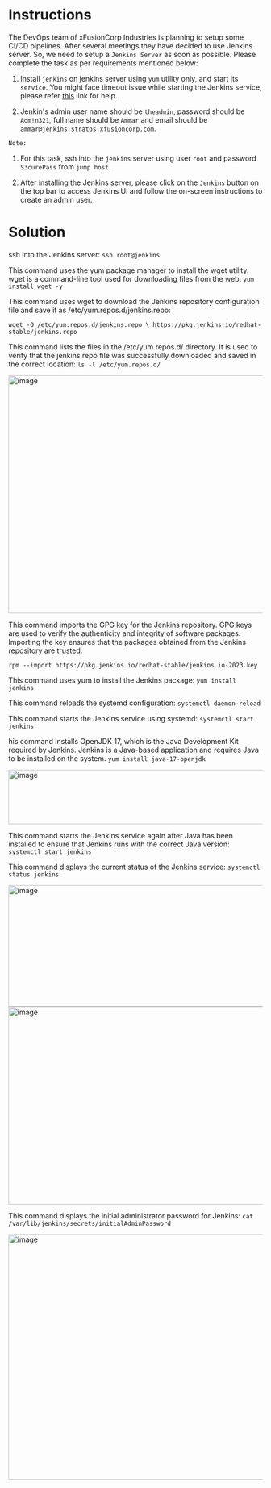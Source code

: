 # Instructions

The DevOps team of xFusionCorp Industries is planning to setup some CI/CD pipelines. After several meetings they have decided to use Jenkins
 server. So, we need to setup a `Jenkins Server` as soon as possible. Please complete the task as per requirements mentioned below:

1. Install `jenkins` on jenkins server using `yum` utility only, and start its `service`. You might face timeout issue while starting the Jenkins service, please refer [this](https://www.jenkins.io/doc/book/system-administration/systemd-services/#starting-services) link for help.

2. Jenkin's admin user name should be `theadmin`, password should be `Adm!n321`, full name should be `Ammar` and email should be `ammar@jenkins.stratos.xfusioncorp.com`.

`Note:`

1. For this task, ssh into the `jenkins` server using user `root` and password `S3curePass` from `jump host`.

2. After installing the Jenkins server, please click on the `Jenkins` button on the top bar to access Jenkins UI and follow the on-screen instructions to create an admin user.

# Solution

ssh into the Jenkins server: `ssh root@jenkins`

This command uses the yum package manager to install the wget utility. wget is a command-line tool used for downloading files from the web: `yum install wget -y`

This command uses wget to download the Jenkins repository configuration file and save it as /etc/yum.repos.d/jenkins.repo:

`wget -O /etc/yum.repos.d/jenkins.repo \
https://pkg.jenkins.io/redhat-stable/jenkins.repo`

This command lists the files in the /etc/yum.repos.d/ directory. It is used to verify that the jenkins.repo file was successfully downloaded and saved in the correct location: `ls -l /etc/yum.repos.d/`

<img width="856" height="472" alt="image" src="https://github.com/user-attachments/assets/f3e28ef4-a106-46d4-adc8-bb5235b8f447" />



This command imports the GPG key for the Jenkins repository. GPG keys are used to verify the authenticity and integrity of software packages. Importing the key ensures that the packages obtained from the Jenkins repository are trusted.

`rpm --import https://pkg.jenkins.io/redhat-stable/jenkins.io-2023.key`

This command uses yum to install the Jenkins package: `yum install jenkins`

This command reloads the systemd configuration: `systemctl daemon-reload`

This command starts the Jenkins service using systemd: `systemctl start jenkins`

his command installs OpenJDK 17, which is the Java Development Kit required by Jenkins. Jenkins is a Java-based application and requires Java to be installed on the system.
`yum install java-17-openjdk`

<img width="898" height="108" alt="image" src="https://github.com/user-attachments/assets/00f7030b-2ff9-48ee-9f59-0be8a2fa98a0" />



This command starts the Jenkins service again after Java has been installed to ensure that Jenkins runs with the correct Java version: `systemctl start jenkins`

This command displays the current status of the Jenkins service: `systemctl status jenkins`

<img width="1097" height="241" alt="image" src="https://github.com/user-attachments/assets/b8d3b24d-3b68-4408-9c49-8aaa4028237c" />
<img width="1082" height="392" alt="image" src="https://github.com/user-attachments/assets/78d5963f-abbc-441e-a085-31e16462f180" />


This command displays the initial administrator password for Jenkins: `cat /var/lib/jenkins/secrets/initialAdminPassword`

<img width="648" height="487" alt="image" src="https://github.com/user-attachments/assets/ab8ef76e-9bf0-4699-975c-095186dd0f10" />
